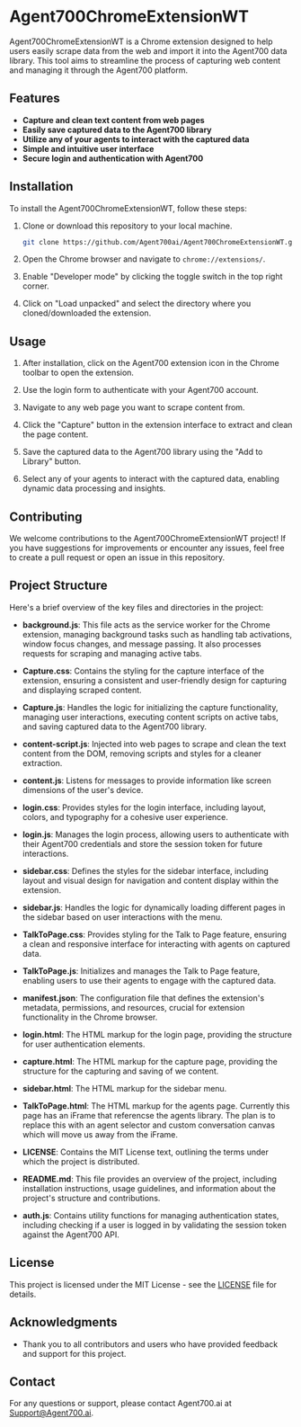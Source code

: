 # Agent700ChromeExtensionWT

Agent700ChromeExtensionWT is a Chrome extension designed to help users easily scrape data from the web and import it into the Agent700 data library. This tool aims to streamline the process of capturing web content and managing it through the Agent700 platform.

## Features

- **Capture and clean text content from web pages**
- **Easily save captured data to the Agent700 library**
- **Utilize any of your agents to interact with the captured data**
- **Simple and intuitive user interface**
- **Secure login and authentication with Agent700**

## Installation

To install the Agent700ChromeExtensionWT, follow these steps:

1. Clone or download this repository to your local machine.

   ```bash
   git clone https://github.com/Agent700ai/Agent700ChromeExtensionWT.git
   ```

2. Open the Chrome browser and navigate to `chrome://extensions/`.

3. Enable "Developer mode" by clicking the toggle switch in the top right corner.

4. Click on "Load unpacked" and select the directory where you cloned/downloaded the extension.

## Usage

1. After installation, click on the Agent700 extension icon in the Chrome toolbar to open the extension.

2. Use the login form to authenticate with your Agent700 account.

3. Navigate to any web page you want to scrape content from.

4. Click the "Capture" button in the extension interface to extract and clean the page content.

5. Save the captured data to the Agent700 library using the "Add to Library" button.

6. Select any of your agents to interact with the captured data, enabling dynamic data processing and insights.

## Contributing

We welcome contributions to the Agent700ChromeExtensionWT project! If you have suggestions for improvements or encounter any issues, feel free to create a pull request or open an issue in this repository.

## Project Structure

Here's a brief overview of the key files and directories in the project:

- **background.js**: This file acts as the service worker for the Chrome extension, managing background tasks such as handling tab activations, window focus changes, and message passing. It also processes requests for scraping and managing active tabs.

- **Capture.css**: Contains the styling for the capture interface of the extension, ensuring a consistent and user-friendly design for capturing and displaying scraped content.

- **Capture.js**: Handles the logic for initializing the capture functionality, managing user interactions, executing content scripts on active tabs, and saving captured data to the Agent700 library.

- **content-script.js**: Injected into web pages to scrape and clean the text content from the DOM, removing scripts and styles for a cleaner extraction.

- **content.js**: Listens for messages to provide information like screen dimensions of the user's device.

- **login.css**: Provides styles for the login interface, including layout, colors, and typography for a cohesive user experience.

- **login.js**: Manages the login process, allowing users to authenticate with their Agent700 credentials and store the session token for future interactions.

- **sidebar.css**: Defines the styles for the sidebar interface, including layout and visual design for navigation and content display within the extension.

- **sidebar.js**: Handles the logic for dynamically loading different pages in the sidebar based on user interactions with the menu.

- **TalkToPage.css**: Provides styling for the Talk to Page feature, ensuring a clean and responsive interface for interacting with agents on captured data.

- **TalkToPage.js**: Initializes and manages the Talk to Page feature, enabling users to use their agents to engage with the captured data.

- **manifest.json**: The configuration file that defines the extension's metadata, permissions, and resources, crucial for extension functionality in the Chrome browser.

- **login.html**: The HTML markup for the login page, providing the structure for user authentication elements.

- **capture.html**: The HTML markup for the capture page, providing the structure for the capturing and saving of we content.

- **sidebar.html**: The HTML markup for the sidebar menu.

- **TalkToPage.html**: The HTML markup for the agents page. Currently this page has an iFrame that referencse the agents library. The plan is to replace this with an agent selector and custom conversation canvas which will move us away from the iFrame. 

- **LICENSE**: Contains the MIT License text, outlining the terms under which the project is distributed.

- **README.md**: This file provides an overview of the project, including installation instructions, usage guidelines, and information about the project's structure and contributions.

- **auth.js**: Contains utility functions for managing authentication states, including checking if a user is logged in by validating the session token against the Agent700 API.


## License

This project is licensed under the MIT License - see the [LICENSE](LICENSE) file for details.

## Acknowledgments

- Thank you to all contributors and users who have provided feedback and support for this project.

## Contact

For any questions or support, please contact Agent700.ai at [Support@Agent700.ai](mailto:Support@Agent700.ai).
